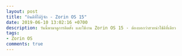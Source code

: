 ```yaml
---
layout: post
title: "ยินดีที่ได้รู้จัก - Zorin OS 15"
date: 2019-06-10 13:02:16 +0700
description: วันนี้พามาดูการติดตั้ง และใช้งาน Zorin OS 15 - ต้องบอกว่าสวยน่าใช้ดีที่เดียว
tags:
- Zorin OS
comments: true
---
```

